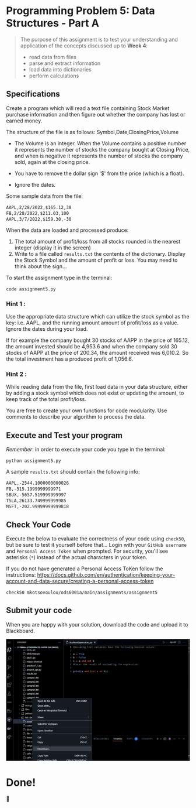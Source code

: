 # Programming Problem 5: Data Structures - Part A

> The purpose of this assignment is to test your understanding and application of the concepts discussed up to **Week 4**:
>
> - read data from files
> - parse and extract information
> - load data into dictionaries
> - perform calculations

## Specifications

Create a program which will read a text file containing Stock Market purchase information and then figure out whether the company has lost or earned money.

The structure of the file is as follows: Symbol,Date,ClosingPrice,Volume

* The Volume is an integer. When the Volume contains a positive number it represents the number of stocks the company bought at Closing Price, and when is negative it represents the number of stocks the company sold, again at the closing price.

* You have to remove the dollar sign '$' from the price (which is a float).

* Ignore the dates.

Some sample data from the file:

```
AAPL,2/28/2022,$165.12,30
FB,2/28/2022,$211.03,100
AAPL,3/7/2022,$159.30,-30
```

When the data are loaded and processed produce:
1. The total amount of profit/loss from all stocks rounded in the nearest integer (display it in the screen)
2. Write to a file called `results.txt` the contents of the dictionary. Display the Stock Symbol and the amount of profit or loss. You may need to think about the sign...

To start the assignment type in the terminal:
```
code assignment5.py
```

### Hint 1 :
Use the appropriate data structure which can utilize the stock symbol as the key: i.e. AAPL, and the running amount amount of profit/loss as a value. Ignore the dates during your load.

If for example the company bought 30 stocks of AAPP in the price of 165.12, the amount invested should be 4,953.6 and when the company sold 30 stocks of AAPP at the price of 200.34, the amount received was 6,010.2. So the total investment has a produced profit of 1,056.6.

### Hint 2 :
While reading data from the file, first load data in your data structure, either by adding a stock symbol which does not exist or updating the amount, to keep track of the total profit/loss.

You are free to create your own functions for code modularity. Use comments to describe your algorithm to process the data.




## Execute and Test your program

*Remember*: in order to execute your code you type in the terminal:

```
python assignment5.py
```


A sample `results.txt` should contain the following info:
```
AAPL,-2544.1000000000026
FB,-515.1999999999971
SBUX,-5657.519999999997
TSLA,26133.749999999985
MSFT,-202.99999999999818
```


## Check Your Code

Execute the below to evaluate the correctness of your code using `check50`, but be sure to test it yourself before that...
Login with your `GitHub username` and `Personal Access Token` when prompted. For security, you'll see asterisks (`*`) instead of the actual characters in your token.

If you do not have generated a Personal Access ToKen follow the instructions:
https://docs.github.com/en/authentication/keeping-your-account-and-data-secure/creating-a-personal-access-token

```
check50 mkotsovoulou/ods6001a/main/assignments/assignment5
```

## Submit your code

When you are happy with your solution, download the code and upload it to Blackboard.


![Image of download](download.png)

# Done!
:tada:
